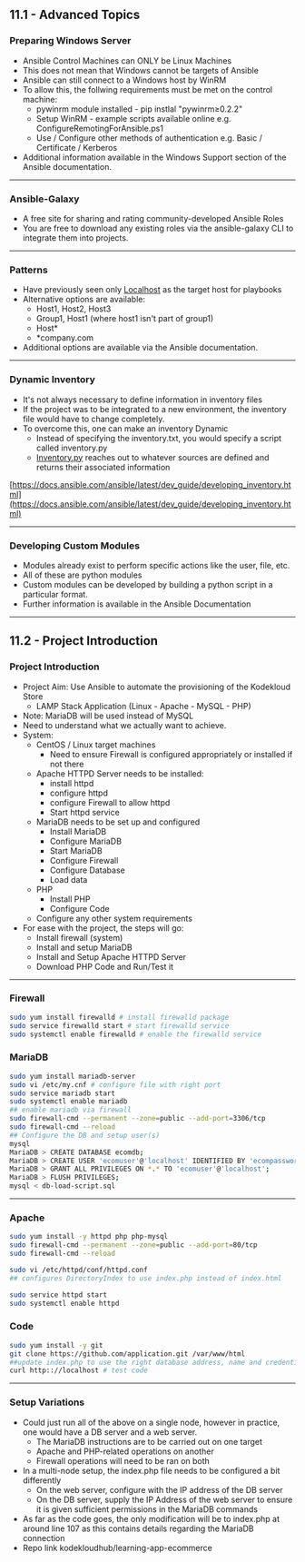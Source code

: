 ## 11.1 - Advanced Topics

### Preparing Windows Server

- Ansible Control Machines can ONLY be Linux Machines
- This does not mean that Windows cannot be targets of Ansible
- Ansible can still connect to a Windows host by WinRM
- To allow this, the follwing requirements must be met on the control machine:
  - pywinrm module installed - pip instlal "pywinrm≥0.2.2"
  - Setup WinRM - example scripts available online e.g. ConfigureRemotingForAnsible.ps1
  - Use / Configure other methods of authentication e.g. Basic / Certificate / Kerberos
- Additional information available in the Windows Support section of the Ansible documentation.

---

### Ansible-Galaxy

- A free site for sharing and rating community-developed Ansible Roles
- You are free to download any existing roles via the ansible-galaxy CLI to integrate them into projects.

---

### Patterns

- Have previously seen only [Localhost](http://Localhost) as the target host for playbooks
- Alternative options are available:
  - Host1, Host2, Host3
  - Group1, Host1 (where host1 isn't part of group1)
  - Host*
  - *company.com
- Additional options are available via the Ansible documentation.

---

### Dynamic Inventory

- It's not always necessary to define information in inventory files
- If the project was to be integrated to a new environment, the inventory file would have to change completely.
- To overcome this, one can make an inventory Dynamic
  - Instead of specifying the inventory.txt, you would specify a script called inventory.py
  - [Inventory.py](http://Inventory.py) reaches out to whatever sources are defined and returns their associated information

[https://docs.ansible.com/ansible/latest/dev_guide/developing_inventory.html](https://docs.ansible.com/ansible/latest/dev_guide/developing_inventory.html)

---

### Developing Custom Modules

- Modules already exist to perform specific actions like the user, file, etc.
- All of these are python modules
- Custom modules can be developed by building a python script in a particular format.
- Further information is available in the Ansible Documentation

---

## 11.2 - Project Introduction

### Project Introduction

- Project Aim: Use Ansible to automate the provisioning of the Kodekloud Store
  - LAMP Stack Application (Linux - Apache - MySQL - PHP)
- Note: MariaDB will be used instead of MySQL
- Need to understand what we actually want to achieve.
- System:
  - CentOS / Linux target machines
    - Need to ensure Firewall is configured appropriately or installed if not there
  - Apache HTTPD Server needs to be installed:
    - install httpd
    - configure httpd
    - configure Firewall to allow httpd
    - Start httpd service
  - MariaDB needs to be set up and configured
    - Install MariaDB
    - Configure MariaDB
    - Start MariaDB
    - Configure Firewall
    - Configure Database
    - Load data
  - PHP
    - Install PHP
    - Configure Code
  - Configure any other system requirements
- For ease with the project, the steps will go:
  - Install firewall (system)
  - Install and setup MariaDB
  - Install and Setup Apache HTTPD Server
  - Download PHP Code and Run/Test it

---

### Firewall

```bash
sudo yum install firewalld # install firewalld package
sudo service firewalld start # start firewalld service
sudo systemctl enable firewalld # enable the firewalld service
```

### MariaDB

```bash
sudo yum install mariadb-server
sudo vi /etc/my.cnf # configure file with right port
sudo service mariadb start
sudo systemctl enable mariadb
## enable mariadb via firewall
sudo firewall-cmd --permanent --zone=public --add-port=3306/tcp
sudo firewall-cmd --reload
## Configure the DB and setup user(s)
mysql
MariaDB > CREATE DATABASE ecomdb;
MariaDB > CREATE USER 'ecomuser'@'localhost' IDENTIFIED BY 'ecompassword';
MariaDB > GRANT ALL PRIVILEGES ON *.* TO 'ecomuser'@'localhost';
MariaDB > FLUSH PRIVILEGES;
mysql < db-load-script.sql
```

---

### Apache

```bash
sudo yum install -y httpd php php-mysql
sudo firewall-cmd --permanent --zone=public --add-port=80/tcp
sudo firewall-cmd --reload

sudo vi /etc/httpd/conf/httpd.conf
## configures DirectoryIndex to use index.php instead of index.html

sudo service httpd start
sudo systemctl enable httpd
```

### Code

```bash
sudo yum install -y git
git clone https://github.com/application.git /var/www/html
##update index.php to use the right database address, name and credentials
curl http:://localhost # test code
```

---

### Setup Variations

- Could just run all of the above on a single node, however in practice, one would have a DB server and a web server.
  - The MariaDB instructions are to be carried out on one target
  - Apache and PHP-related operations on another
  - Firewall operations will need to be ran on both
- In a multi-node setup, the index.php file needs to be configured a bit differently
  - On the web server, configure with the IP address of the DB server
  - On the DB server, supply the IP Address of the web server to ensure it is given sufficient permissions in the MariaDB commands
- As far as the code goes, the only modification will be to index.php at around line 107 as this contains details regarding the MariaDB connection
- Repo link kodekloudhub/learning-app-ecommerce

